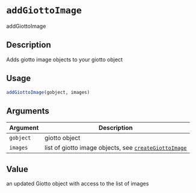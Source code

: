 # `addGiottoImage`

addGiottoImage


## Description

Adds giotto image objects to your giotto object


## Usage

```r
addGiottoImage(gobject, images)
```


## Arguments

Argument      |Description
------------- |----------------
`gobject`     |     giotto object
`images`     |     list of giotto image objects, see [`createGiottoImage`](#creategiottoimage)


## Value

an updated Giotto object with access to the list of images


